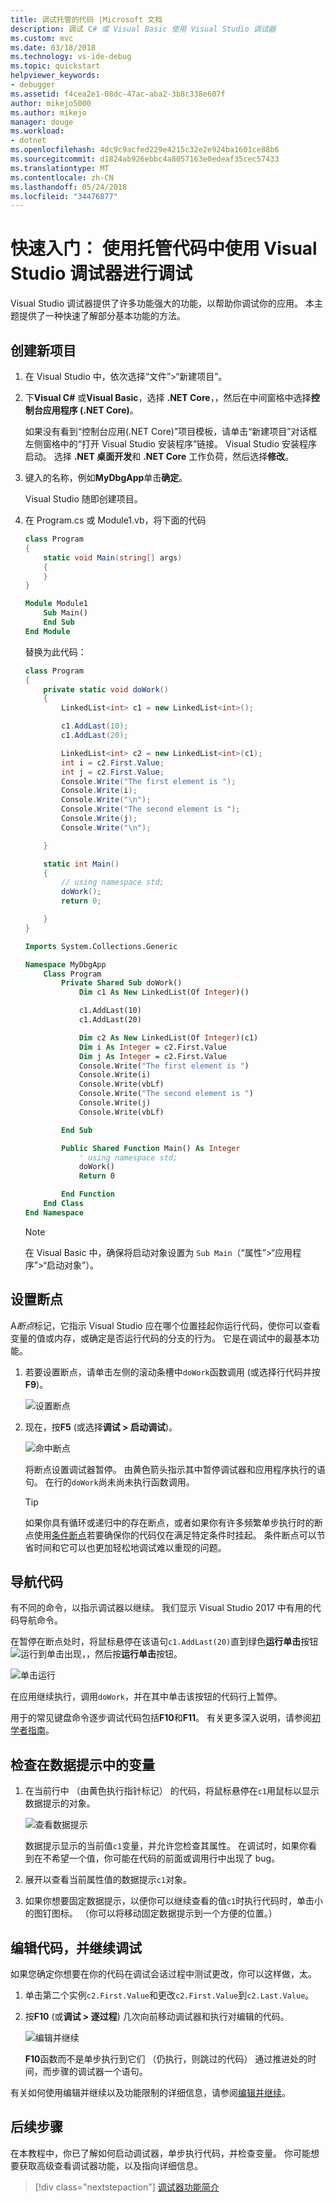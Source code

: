 ```yaml
---
title: 调试托管的代码 |Microsoft 文档
description: 调试 C# 或 Visual Basic 使用 Visual Studio 调试器
ms.custom: mvc
ms.date: 03/18/2018
ms.technology: vs-ide-debug
ms.topic: quickstart
helpviewer_keywords:
- debugger
ms.assetid: f4cea2e1-08dc-47ac-aba2-3b8c338e607f
author: mikejo5000
ms.author: mikejo
manager: douge
ms.workload:
- dotnet
ms.openlocfilehash: 4dc9c9acfed229e4215c32e2e924ba1601ce88b6
ms.sourcegitcommit: d1824ab926ebbc4a8057163e0edeaf35cec57433
ms.translationtype: MT
ms.contentlocale: zh-CN
ms.lasthandoff: 05/24/2018
ms.locfileid: "34476877"
---
```

# <a name="quickstart-debug-with-managed-code-using-the-visual-studio-debugger"></a>快速入门： 使用托管代码中使用 Visual Studio 调试器进行调试

Visual Studio 调试器提供了许多功能强大的功能，以帮助你调试你的应用。 本主题提供了一种快速了解部分基本功能的方法。

## <a name="create-a-new-project"></a>创建新项目 

1. 在 Visual Studio 中，依次选择“文件”>“新建项目”。

2. 下**Visual C#** 或**Visual Basic**，选择 **.NET Core**，，然后在中间窗格中选择**控制台应用程序 (.NET Core)**。

     如果没有看到“控制台应用(.NET Core)”项目模板，请单击“新建项目”对话框左侧窗格中的“打开 Visual Studio 安装程序”链接。 Visual Studio 安装程序启动。 选择 **.NET 桌面开发**和 **.NET Core** 工作负荷，然后选择**修改**。

3. 键入的名称，例如**MyDbgApp**单击**确定**。

    Visual Studio 随即创建项目。

4. 在 Program.cs 或 Module1.vb，将下面的代码

    ```csharp
    class Program
    {
        static void Main(string[] args)
        {
        }
    }
    ```

    ```vb
    Module Module1
        Sub Main()
        End Sub
    End Module
    ```

    替换为此代码：

    ```csharp
    class Program
    {
        private static void doWork()
        {
            LinkedList<int> c1 = new LinkedList<int>();

            c1.AddLast(10);
            c1.AddLast(20);

            LinkedList<int> c2 = new LinkedList<int>(c1);
            int i = c2.First.Value;
            int j = c2.First.Value;
            Console.Write("The first element is ");
            Console.Write(i);
            Console.Write("\n");
            Console.Write("The second element is ");
            Console.Write(j);
            Console.Write("\n");

        }

        static int Main()
        {
            // using namespace std;
            doWork();
            return 0;

        }
    }
    ```

    ```vb
    Imports System.Collections.Generic

    Namespace MyDbgApp
        Class Program
            Private Shared Sub doWork()
                Dim c1 As New LinkedList(Of Integer)()

                c1.AddLast(10)
                c1.AddLast(20)

                Dim c2 As New LinkedList(Of Integer)(c1)
                Dim i As Integer = c2.First.Value
                Dim j As Integer = c2.First.Value
                Console.Write("The first element is ")
                Console.Write(i)
                Console.Write(vbLf)
                Console.Write("The second element is ")
                Console.Write(j)
                Console.Write(vbLf)

            End Sub

            Public Shared Function Main() As Integer
                ' using namespace std;
                doWork()
                Return 0

            End Function
        End Class
    End Namespace
    ```

    > [!NOTE]
    > 在 Visual Basic 中，确保将启动对象设置为 `Sub Main`（“属性”>“应用程序”>“启动对象”）。

## <a name="set-a-breakpoint"></a>设置断点

A*断点*标记，它指示 Visual Studio 应在哪个位置挂起你运行代码，使你可以查看变量的值或内存，或确定是否运行代码的分支的行为。 它是在调试中的最基本功能。

1. 若要设置断点，请单击左侧的滚动条槽中`doWork`函数调用 (或选择行代码并按**F9**)。

    ![设置断点](../debugger/media/dbg-qs-set-breakpoint-csharp.png "设置断点")

2. 现在，按**F5** (或选择**调试 > 启动调试**)。

    ![命中断点](../debugger/media/dbg-qs-hit-breakpoint-csharp.png "命中断点")

    将断点设置调试器暂停。 由黄色箭头指示其中暂停调试器和应用程序执行的语句。 在行的`doWork`尚未尚未执行函数调用。

    > [!TIP]
    > 如果你具有循环或递归中的存在断点，或者如果你有许多频繁单步执行时的断点使用[条件断点](../debugger/using-breakpoints.md#BKMK_Specify_a_breakpoint_condition_using_a_code_expression)若要确保你的代码仅在满足特定条件时挂起。 条件断点可以节省时间和它可以也更加轻松地调试难以重现的问题。

## <a name="navigate-code"></a>导航代码

有不同的命令，以指示调试器以继续。 我们显示 Visual Studio 2017 中有用的代码导航命令。

在暂停在断点处时，将鼠标悬停在该语句`c1.AddLast(20)`直到绿色**运行单击**按钮![运行到单击](../debugger/media/dbg-tour-run-to-click.png "RunToClick")出现，，然后按**运行单击**按钮。

![单击运行](../debugger/media/dbg-qs-run-to-click-csharp.png "单击运行")

在应用继续执行，调用`doWork`，并在其中单击该按钮的代码行上暂停。

用于的常见键盘命令逐步调试代码包括**F10**和**F11**。 有关更多深入说明，请参阅[初学者指南](../debugger/getting-started-with-the-debugger.md)。

## <a name="inspect-variables-in-a-datatip"></a>检查在数据提示中的变量

1. 在当前行中 （由黄色执行指针标记） 的代码，将鼠标悬停在`c1`用鼠标以显示数据提示的对象。

    ![查看数据提示](../debugger/media/dbg-qs-data-tip-csharp.png "查看数据提示")

    数据提示显示的当前值`c1`变量，并允许您检查其属性。 在调试时，如果你看到在不希望一个值，你可能在代码的前面或调用行中出现了 bug。 

2. 展开以查看当前属性值的数据提示`c1`对象。

3. 如果你想要固定数据提示，以便你可以继续查看的值`c1`时执行代码时，单击小的图钉图标。 （你可以将移动固定数据提示到一个方便的位置。）

## <a name="edit-code-and-continue-debugging"></a>编辑代码，并继续调试

如果您确定你想要在你的代码在调试会话过程中测试更改，你可以这样做，太。

1. 单击第二个实例`c2.First.Value`和更改`c2.First.Value`到`c2.Last.Value`。

2. 按**F10** (或**调试 > 逐过程**) 几次向前移动调试器和执行对编辑的代码。

    ![编辑并继续](../debugger/media/dbg-qs-edit-and-continue-csharp.gif "编辑并继续")

    **F10**函数而不是单步执行到它们 （仍执行，则跳过的代码） 通过推进处的时间，而步骤的调试器一个语句。

有关如何使用编辑并继续以及功能限制的详细信息，请参阅[编辑并继续](../debugger/edit-and-continue.md)。

## <a name="next-steps"></a>后续步骤

在本教程中，你已了解如何启动调试器，单步执行代码，并检查变量。 你可能想要获取高级查看调试器功能，以及指向详细信息。

> [!div class="nextstepaction"]
> [调试器功能简介](../debugger/debugger-feature-tour.md)
